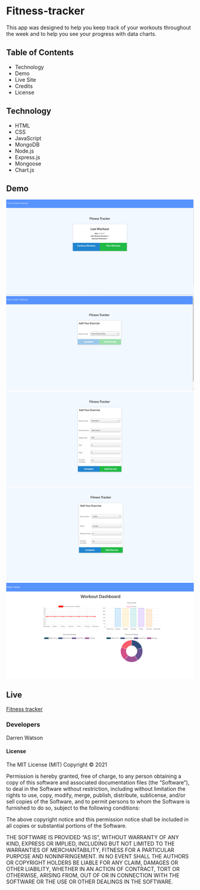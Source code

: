 # Fitness-tracker

This app was designed to help you keep track of your workouts throughout the week and to help you see your progress with data charts.

## Table of Contents

<ul>
    <li>Technology</li>
    <li>Demo</li>
    <li>Live Site</li>
    <li>Credits</li>
    <li>License</li>
</ul>

## Technology 

<ul>
    <li>HTML</li>
    <li>CSS</li>
    <li>JavaScript</li>
    <li>MongoDB</li>
    <li>Node.js</li>
    <li>Express.js</li>
    <li>Mongoose</li>
    <li>Chart.js</li>
</ul>

## Demo

![main img](/imgs/main.png)
![type img](/imgs/type.png)
![resist img](/imgs/resist.png)
![cardio img](/imgs/cardio.png)
![dashboard img](/imgs/dashboard.png)

## Live

[Fitness tracker](https://fitness-4-u.herokuapp.com/)

### Developers

Darren Watson

#### License

The MIT License (MIT)
Copyright © 2021 <copyright holders>

Permission is hereby granted, free of charge, to any person obtaining a copy of this software and associated documentation files (the “Software”), to deal in the Software without restriction, including without limitation the rights to use, copy, modify, merge, publish, distribute, sublicense, and/or sell copies of the Software, and to permit persons to whom the Software is furnished to do so, subject to the following conditions:

The above copyright notice and this permission notice shall be included in all copies or substantial portions of the Software.

THE SOFTWARE IS PROVIDED “AS IS”, WITHOUT WARRANTY OF ANY KIND, EXPRESS OR IMPLIED, INCLUDING BUT NOT LIMITED TO THE WARRANTIES OF MERCHANTABILITY, FITNESS FOR A PARTICULAR PURPOSE AND NONINFRINGEMENT. IN NO EVENT SHALL THE AUTHORS OR COPYRIGHT HOLDERS BE LIABLE FOR ANY CLAIM, DAMAGES OR OTHER LIABILITY, WHETHER IN AN ACTION OF CONTRACT, TORT OR OTHERWISE, ARISING FROM, OUT OF OR IN CONNECTION WITH THE SOFTWARE OR THE USE OR OTHER DEALINGS IN THE SOFTWARE.
